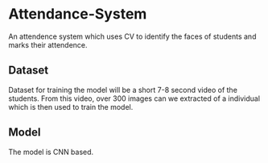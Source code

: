 # Attendance-System

An attendence system which uses CV to identify the faces of students and marks their attendence. 

## Dataset
Dataset for training the model will be a short 7-8 second video of the students. From this video, over 300 images can we extracted of a individual which is then used to train the model.

## Model
The model is CNN based.
